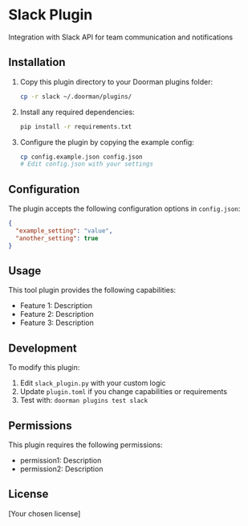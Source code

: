 # Slack Plugin

Integration with Slack API for team communication and notifications

## Installation

1. Copy this plugin directory to your Doorman plugins folder:
   ```bash
   cp -r slack ~/.doorman/plugins/
   ```

2. Install any required dependencies:
   ```bash
   pip install -r requirements.txt
   ```

3. Configure the plugin by copying the example config:
   ```bash
   cp config.example.json config.json
   # Edit config.json with your settings
   ```

## Configuration

The plugin accepts the following configuration options in `config.json`:

```json
{
  "example_setting": "value",
  "another_setting": true
}
```

## Usage

This tool plugin provides the following capabilities:

- Feature 1: Description
- Feature 2: Description  
- Feature 3: Description

## Development

To modify this plugin:

1. Edit `slack_plugin.py` with your custom logic
2. Update `plugin.toml` if you change capabilities or requirements
3. Test with: `doorman plugins test slack`

## Permissions

This plugin requires the following permissions:
- permission1: Description
- permission2: Description

## License

[Your chosen license]

